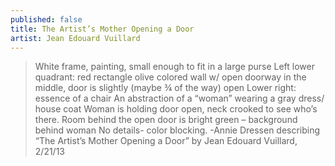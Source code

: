 ```yaml
---
published: false
title: The Artist’s Mother Opening a Door
artist: Jean Edouard Vuillard
---
```


> White frame, painting, small enough to fit in a large purse Left lower
> quadrant: red rectangle olive colored wall w/ open doorway in the
> middle, door is slightly (maybe ¾ of the way) open Lower right: essence
> of a chair An abstraction of a “woman” wearing a gray dress/ house coat
> Woman is holding door open, neck crooked to see who’s there. Room
> behind the open door is bright green – background behind woman No
> details- color blocking.
> -Annie Dressen describing “The Artist’s Mother Opening a Door”  by Jean Edouard Vuillard, 2/21/13